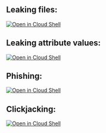 ## Leaking files:
[![Open in Cloud Shell](https://gstatic.com/cloudssh/images/open-btn.svg)](https://shell.cloud.google.com/?cloudshell_git_repo=https://github.com/Nowasky/gcpcss.git&show=ide&cloudshell_open_in_editor=leak_files.md,sensitive)

## Leaking attribute values:
[![Open in Cloud Shell](https://gstatic.com/cloudssh/images/open-btn.svg)](https://shell.cloud.google.com/?cloudshell_git_repo=https://github.com/Nowasky/gcpcss.git&show=ide&cloudshell_open_in_editor=leak_attributes.md)

## Phishing:
[![Open in Cloud Shell](https://gstatic.com/cloudssh/images/open-btn.svg)](https://shell.cloud.google.com/?cloudshell_git_repo=https://github.com/Nowasky/gcpcss.git&show=ide&cloudshell_open_in_editor=phishing.md)

## Clickjacking:
[![Open in Cloud Shell](https://gstatic.com/cloudssh/images/open-btn.svg)](https://ssh.cloud.google.com/cloudshell/editor)
